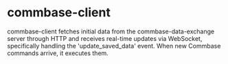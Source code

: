 # commbase-client

commbase-client fetches initial data from the commbase-data-exchange server through HTTP and receives real-time updates via WebSocket, specifically handling the 'update_saved_data' event. When new Commbase commands arrive, it executes them.
